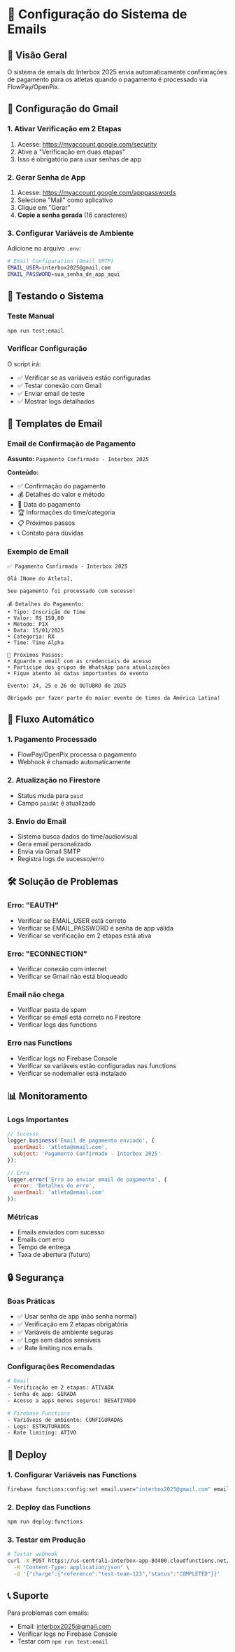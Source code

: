 # 📧 Configuração do Sistema de Emails

## 🎯 Visão Geral

O sistema de emails do Interbox 2025 envia automaticamente confirmações de pagamento para os atletas quando o pagamento é processado via FlowPay/OpenPix.

## 🔧 Configuração do Gmail

### 1. Ativar Verificação em 2 Etapas

1. Acesse: https://myaccount.google.com/security
2. Ative a "Verificação em duas etapas"
3. Isso é obrigatório para usar senhas de app

### 2. Gerar Senha de App

1. Acesse: https://myaccount.google.com/apppasswords
2. Selecione "Mail" como aplicativo
3. Clique em "Gerar"
4. **Copie a senha gerada** (16 caracteres)

### 3. Configurar Variáveis de Ambiente

Adicione no arquivo `.env`:

```bash
# Email Configuration (Gmail SMTP)
EMAIL_USER=interbox2025@gmail.com
EMAIL_PASSWORD=sua_senha_de_app_aqui
```

## 🧪 Testando o Sistema

### Teste Manual

```bash
npm run test:email
```

### Verificar Configuração

O script irá:
- ✅ Verificar se as variáveis estão configuradas
- ✅ Testar conexão com Gmail
- ✅ Enviar email de teste
- ✅ Mostrar logs detalhados

## 📧 Templates de Email

### Email de Confirmação de Pagamento

**Assunto:** `Pagamento Confirmado - Interbox 2025`

**Conteúdo:**
- ✅ Confirmação do pagamento
- 💰 Detalhes do valor e método
- 📅 Data do pagamento
- 🏆 Informações do time/categoria
- 📋 Próximos passos
- 📞 Contato para dúvidas

### Exemplo de Email

```
✅ Pagamento Confirmado - Interbox 2025

Olá [Nome do Atleta],

Seu pagamento foi processado com sucesso!

💰 Detalhes do Pagamento:
• Tipo: Inscrição de Time
• Valor: R$ 150,00
• Método: PIX
• Data: 15/01/2025
• Categoria: RX
• Time: Time Alpha

📅 Próximos Passos:
• Aguarde o email com as credenciais de acesso
• Participe dos grupos de WhatsApp para atualizações
• Fique atento às datas importantes do evento

Evento: 24, 25 e 26 de OUTUBRO de 2025

Obrigado por fazer parte do maior evento de times da América Latina!
```

## 🔄 Fluxo Automático

### 1. Pagamento Processado
- FlowPay/OpenPix processa o pagamento
- Webhook é chamado automaticamente

### 2. Atualização no Firestore
- Status muda para `paid`
- Campo `paidAt` é atualizado

### 3. Envio do Email
- Sistema busca dados do time/audiovisual
- Gera email personalizado
- Envia via Gmail SMTP
- Registra logs de sucesso/erro

## 🛠️ Solução de Problemas

### Erro: "EAUTH"
- Verificar se EMAIL_USER está correto
- Verificar se EMAIL_PASSWORD é senha de app válida
- Verificar se verificação em 2 etapas está ativa

### Erro: "ECONNECTION"
- Verificar conexão com internet
- Verificar se Gmail não está bloqueado

### Email não chega
- Verificar pasta de spam
- Verificar se email está correto no Firestore
- Verificar logs das functions

### Erro nas Functions
- Verificar logs no Firebase Console
- Verificar se variáveis estão configuradas nas functions
- Verificar se nodemailer está instalado

## 📊 Monitoramento

### Logs Importantes

```javascript
// Sucesso
logger.business('Email de pagamento enviado', { 
  userEmail: 'atleta@email.com',
  subject: 'Pagamento Confirmado - Interbox 2025' 
});

// Erro
logger.error('Erro ao enviar email de pagamento', { 
  error: 'Detalhes do erro',
  userEmail: 'atleta@email.com' 
});
```

### Métricas

- Emails enviados com sucesso
- Emails com erro
- Tempo de entrega
- Taxa de abertura (futuro)

## 🔒 Segurança

### Boas Práticas

- ✅ Usar senha de app (não senha normal)
- ✅ Verificação em 2 etapas obrigatória
- ✅ Variáveis de ambiente seguras
- ✅ Logs sem dados sensíveis
- ✅ Rate limiting nos emails

### Configurações Recomendadas

```bash
# Gmail
- Verificação em 2 etapas: ATIVADA
- Senha de app: GERADA
- Acesso a apps menos seguros: DESATIVADO

# Firebase Functions
- Variáveis de ambiente: CONFIGURADAS
- Logs: ESTRUTURADOS
- Rate limiting: ATIVO
```

## 🚀 Deploy

### 1. Configurar Variáveis nas Functions

```bash
firebase functions:config:set email.user="interbox2025@gmail.com" email.password="sua_senha_de_app"
```

### 2. Deploy das Functions

```bash
npm run deploy:functions
```

### 3. Testar em Produção

```bash
# Testar webhook
curl -X POST https://us-central1-interbox-app-8d400.cloudfunctions.net/api/flowpay/webhook \
  -H "Content-Type: application/json" \
  -d '{"charge":{"reference":"test-team-123","status":"COMPLETED"}}'
```

## 📞 Suporte

Para problemas com emails:
- Email: interbox2025@gmail.com
- Verificar logs no Firebase Console
- Testar com `npm run test:email` 